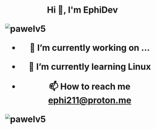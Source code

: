 <h1 align="center">Hi 👋, I'm EphiDev</>
 <p align="left"> <img src="https://komarev.com/ghpvc/?username=pawelv5&label=Profile%20views&color=0e75b6&style=flat" alt="pawelv5" /> </p>

- 🔭 I’m currently working on ...

- 🌱 I’m currently learning **Linux**

- 📫 How to reach me **ephi211@proton.me**
<p align="left">
</p>
<p><img align="left" src="https://github-readme-stats.vercel.app/api/top-langs?username=pawelv5&show_icons=true&locale=en&layout=compact" alt="pawelv5" /></p>





 
<!--
https://rahuldkjain.github.io/gh-profile-readme-generator/
https://www.textartgenerator.net/
https://shields.io/badges
-->
